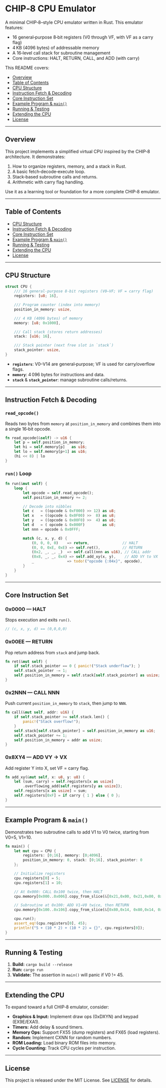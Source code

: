 # CHIP‑8 CPU Emulator

A minimal CHIP‑8–style CPU emulator written in Rust. This emulator features:

- 16 general‑purpose 8‑bit registers (V0 through VF, with VF as a carry flag)
- 4 KB (4096 bytes) of addressable memory
- A 16‑level call stack for subroutine management
- Core instructions: HALT, RETURN, CALL, and ADD (with carry)

This README covers:

- [Overview](#overview)
- [Table of Contents](#table-of-contents)
- [CPU Structure](#cpu-structure)
- [Instruction Fetch & Decoding](#instruction-fetch--decoding)
- [Core Instruction Set](#core-instruction-set)
- [Example Program & `main()`](#example-program--main)
- [Running & Testing](#running--testing)
- [Extending the CPU](#extending-the-cpu)
- [License](#license)

---

## Overview

This project implements a simplified virtual CPU inspired by the CHIP‑8 architecture. It demonstrates:

1. How to organize registers, memory, and a stack in Rust.
2. A basic fetch‑decode‑execute loop.
3. Stack‑based subroutine calls and returns.
4. Arithmetic with carry flag handling.

Use it as a learning tool or foundation for a more complete CHIP‑8 emulator.

---

## Table of Contents

- [CPU Structure](#cpu-structure)
- [Instruction Fetch & Decoding](#instruction-fetch--decoding)
- [Core Instruction Set](#core-instruction-set)
- [Example Program & `main()`](#example-program--main)
- [Running & Testing](#running--testing)
- [Extending the CPU](#extending-the-cpu)
- [License](#license)

---

## CPU Structure

```rust
struct CPU {
    /// 16 general‑purpose 8‑bit registers (V0–VF; VF = carry flag)
    registers: [u8; 16],

    /// Program counter (index into memory)
    position_in_memory: usize,

    /// 4 KB (4096 bytes) of memory
    memory: [u8; 0x1000],

    /// Call stack (stores return addresses)
    stack: [u16; 16],

    /// Stack pointer (next free slot in `stack`)
    stack_pointer: usize,
}
```

- **`registers`**: V0–V14 are general‑purpose; VF is used for carry/overflow flags.
- **`memory`**: 4 096 bytes for instructions and data.
- **`stack`** & **`stack_pointer`**: manage subroutine calls/returns.

---

## Instruction Fetch & Decoding

### `read_opcode()`

Reads two bytes from `memory` at `position_in_memory` and combines them into a single 16‑bit opcode.

```rust
fn read_opcode(&self) -> u16 {
    let p = self.position_in_memory;
    let hi = self.memory[p]   as u16;
    let lo = self.memory[p+1] as u16;
    (hi << 8) | lo
}
```

### `run()` Loop

```rust
fn run(&mut self) {
    loop {
        let opcode = self.read_opcode();
        self.position_in_memory += 2;

        // Decode into nibbles
        let c   = ((opcode & 0xF000) >> 12) as u8;
        let x   = ((opcode & 0x0F00) >>  8) as u8;
        let y   = ((opcode & 0x00F0) >>  4) as u8;
        let d   = ( opcode & 0x000F)        as u8;
        let nnn = opcode & 0x0FFF;

        match (c, x, y, d) {
            (0, 0, 0, 0)    => return,               // HALT
            (0, 0, 0xE, 0xE) => self.ret(),          // RETURN
            (0x2, _, _, _)  => self.call(nnn as u16), // CALL addr
            (0x8, _, _, 0x4) => self.add_xy(x, y),    // ADD VY to VX
            _               => todo!("opcode {:04x}", opcode),
        }
    }
}
```

---

## Core Instruction Set

### 0x0000 — HALT

Stops execution and exits `run()`.

```rust
// (c, x, y, d) == (0,0,0,0)
```

### 0x00EE — RETURN

Pop return address from `stack` and jump back.

```rust
fn ret(&mut self) {
    if self.stack_pointer == 0 { panic!("Stack underflow"); }
    self.stack_pointer -= 1;
    self.position_in_memory = self.stack[self.stack_pointer] as usize;
}
```

### 0x2NNN — CALL NNN

Push current `position_in_memory` to `stack`, then jump to `NNN`.

```rust
fn call(&mut self, addr: u16) {
    if self.stack_pointer >= self.stack.len() {
        panic!("Stack overflow!");
    }
    self.stack[self.stack_pointer] = self.position_in_memory as u16;
    self.stack_pointer += 1;
    self.position_in_memory = addr as usize;
}
```

### 0x8XY4 — ADD VY → VX

Add register Y into X, set VF = carry flag.

```rust
fn add_xy(&mut self, x: u8, y: u8) {
    let (sum, carry) = self.registers[x as usize]
        .overflowing_add(self.registers[y as usize]);
    self.registers[x as usize] = sum;
    self.registers[0xF] = if carry { 1 } else { 0 };
}
```

---

## Example Program & `main()`

Demonstrates two subroutine calls to add V1 to V0 twice, starting from V0=5, V1=10.

```rust
fn main() {
    let mut cpu = CPU {
        registers: [0;16], memory: [0;4096],
        position_in_memory: 0, stack: [0;16], stack_pointer: 0
    };

    // Initialize registers
    cpu.registers[0] = 5;
    cpu.registers[1] = 10;

    // At 0x000: CALL 0x100 twice, then HALT
    cpu.memory[0x000..0x006].copy_from_slice(&[0x21,0x00, 0x21,0x00, 0x00,0x00]);

    // Subroutine at 0x100: ADD V1→V0 twice, then RETURN
    cpu.memory[0x100..0x106].copy_from_slice(&[0x80,0x14, 0x80,0x14, 0x00,0xEE]);

    cpu.run();
    assert_eq!(cpu.registers[0], 45);
    println!("5 + (10 * 2) + (10 * 2) = {}", cpu.registers[0]);
}
```

---

## Running & Testing

1. **Build:** `cargo build --release`
2. **Run:** `cargo run`
3. **Validate:** The assertion in `main()` will panic if V0 != 45.

---

## Extending the CPU

To expand toward a full CHIP‑8 emulator, consider:

- **Graphics & Input:** Implement draw ops (0xDXYN) and keypad (EX9E/EXA1).
- **Timers:** Add delay & sound timers.
- **Memory Ops:** Support FX55 (dump registers) and FX65 (load registers).
- **Random:** Implement CXNN for random numbers.
- **ROM Loading:** Load binary ROM files into memory.
- **Cycle Counting:** Track CPU cycles per instruction.

---

## License

This project is released under the MIT License. See [LICENSE](LICENSE) for details.
